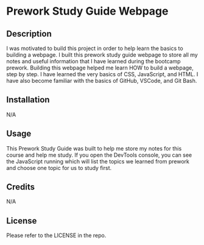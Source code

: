 # Prework Study Guide Webpage

## Description

I was motivated to build this project in order to help learn the basics to building a webpage. I built this prework study guide webpage to store all my notes and useful information that I have learned during the bootcamp prework. Building this webpage helped me learn HOW to build a webpage, step by step. I have learned the very basics of CSS, JavaScript, and HTML. I have also become familiar with the basics of GitHub, VSCode, and Git Bash.  

## Installation

N/A

## Usage

This Prework Study Guide was built to help me store my notes for this course and help me study. If you open the DevTools console, you can see the JavaScript running which will list the topics we learned from prework and choose one topic for us to study first.

## Credits

N/A

## License

Please refer to the LICENSE in the repo.

